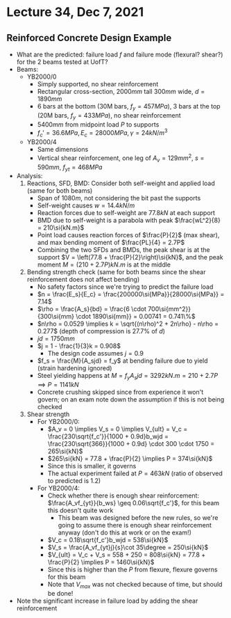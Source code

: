 # Lecture 34, Dec 7, 2021

## Reinforced Concrete Design Example

* What are the predicted: failure load $f$ and failure mode (flexural? shear?) for the 2 beams tested at UofT?
* Beams:
	* YB2000/0
		* Simply supported, no shear reinforcement
		* Rectangular cross-section, $2000\si{mm}$ tall $300\si{mm}$ wide, $d = 1890\si{mm}$
		* 6 bars at the bottom (30M bars, $f_y = 457\si{MPa}$), 3 bars at the top (20M bars, $f_y = 433\si{MPa}$), no shear reinforcement
		* $5400\si{mm}$ from midpoint load $P$ to supports
		* $f_c' = 36.6\si{MPa}, E_c = 28000\si{MPa}, \gamma = 24\si{kN/m^3}$
	* YB2000/4
		* Same dimensions
		* Vertical shear reinforcement, one leg of $A_v = 129\si{mm^2}$, $s = 590\si{mm}$, $f_{yt} = 468\si{MPa}$
* Analysis:
	1. Reactions, SFD, BMD: Consider both self-weight and applied load (same for both beams)
		* Span of $1080\si{m}$, not considering the bit past the supports
		* Self-weight causes $w = 14.4\si{kN/m}$
		* Reaction forces due to self-weight are $77.8\si{kN}$ at each support
		* BMD due to self-weight is a parabola with peak $\frac{wL^2}{8} = 210\si{kN.m}$
		* Point load causes reaction forces of $\frac{P}{2}$ (max shear), and max bending moment of $\frac{PL}{4} = 2.7P$
		* Combining the two SFDs and BMDs, the peak shear is at the support $V = \left(77.8 + \frac{P}{2}\right)\si{kN}$, and the peak moment $M = \left(210 + 2.7P\right)\si{kN.m}$ is at the middle
	2. Bending strength check (same for both beams since the shear reinforcement does not affect bending)
		* No safety factors since we're trying to predict the failure load
		* $n = \frac{E_s}{E_c} = \frac{200000\si{MPa}}{28000\si{MPa}} = 7.14$
		* $\rho = \frac{A_s}{bd} = \frac{6 \cdot 700\si{mm^2}}{300\si{mm} \cdot 1890\si{mm}} = 0.00741 = 0.741\%$
		* $n\rho = 0.0529 \implies k = \sqrt{(n\rho)^2 + 2n\rho} - n\rho = 0.277$ (depth of compression is $27.7\%$ of $d$)
		* $jd = 1750\si{mm}$
		* $j = 1 - \frac{1}{3}k = 0.908$
			* The design code assumes $j = 0.9$
		* $f_s = \frac{M}{A_sjd} = f_y$ at bending failure due to yield (strain hardening ignored)
		* Steel yielding happens at $M = f_yA_sjd = 3292\si{kN.m} = 210 + 2.7P \implies P = 1141\si{kN}$
		* Concrete crushing skipped since from experience it won't govern; on an exam note down the assumption if this is not being checked
	3. Shear strength
		* For YB2000/0:
			* $A_v = 0 \implies V_s = 0 \implies V_{ult} = V_c = \frac{230\sqrt{f_c'}}{1000 + 0.9d}b_wjd = \frac{230\sqrt{366}}{1000 + 0.9d} \cdot 300 \cdot 1750 = 265\si{kN}$
			* $265\si{kN} = 77.8 + \frac{P}{2} \implies P = 374\si{kN}$
			* Since this is smaller, it governs
			* The actual experiment failed at $P = 463\si{kN}$ (ratio of observed to predicted is 1.2)
		* For YB2000/4:
			* Check whether there is enough shear reinforcement: $\frac{A_vf_{yt}}{b_ws} \geq 0.06\sqrt{f_c'}$, for this beam this doesn't quite work
				* This beam was designed before the new rules, so we're going to assume there is enough shear reinforcement anyway (don't do this at work or on the exam!)
			* $V_c = 0.18\sqrt{f_c'}b_wjd = 538\si{kN}$
			* $V_s = \frac{A_vf_{yt}j}{s}\cot 35\degree = 250\si{kN}$
			* $V_{ult} = V_c + V_s = 558 + 250 = 808\si{kN} = 77.8 + \frac{P}{2} \implies P = 1460\si{kN}$
			* Since this is higher than the $P$ from flexure, flexure governs for this beam
			* Note that $V_{max}$ was not checked because of time, but should be done!
* Note the significant increase in failure load by adding the shear reinforcement

